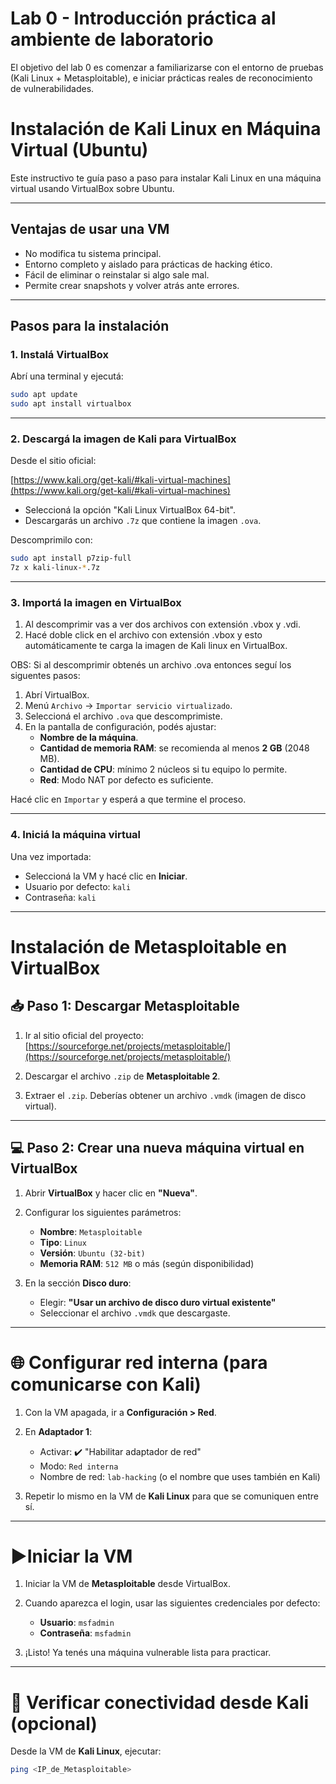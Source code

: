 # Lab 0 - Introducción práctica al ambiente de laboratorio
El objetivo del lab 0 es comenzar a familiarizarse con el entorno de pruebas (Kali Linux + Metasploitable), e iniciar prácticas reales de reconocimiento de vulnerabilidades.

# Instalación de Kali Linux en Máquina Virtual (Ubuntu)

Este instructivo te guía paso a paso para instalar Kali Linux en una máquina virtual usando VirtualBox sobre Ubuntu.

---

## Ventajas de usar una VM

- No modifica tu sistema principal.
- Entorno completo y aislado para prácticas de hacking ético.
- Fácil de eliminar o reinstalar si algo sale mal.
- Permite crear snapshots y volver atrás ante errores.

---

## Pasos para la instalación

### 1. Instalá VirtualBox

Abrí una terminal y ejecutá:

```bash
sudo apt update
sudo apt install virtualbox
```

---

### 2. Descargá la imagen de Kali para VirtualBox

Desde el sitio oficial:

[https://www.kali.org/get-kali/#kali-virtual-machines](https://www.kali.org/get-kali/#kali-virtual-machines)

- Seleccioná la opción "Kali Linux VirtualBox 64-bit".
- Descargarás un archivo `.7z` que contiene la imagen `.ova`.

Descomprimilo con:

```bash
sudo apt install p7zip-full
7z x kali-linux-*.7z
```

---

### 3. Importá la imagen en VirtualBox
1. Al descomprimir vas a ver dos archivos con extensión .vbox y .vdi.
2. Hacé doble click en el archivo con extensión .vbox y esto automáticamente te carga la imagen de Kali linux en VirtualBox. 

OBS: Si al descomprimir obtenés un archivo .ova entonces seguí los siguentes pasos:
1. Abrí VirtualBox.
2. Menú `Archivo` → `Importar servicio virtualizado`.
3. Seleccioná el archivo `.ova` que descomprimiste.
4. En la pantalla de configuración, podés ajustar:
   - **Nombre de la máquina**.
   - **Cantidad de memoria RAM**: se recomienda al menos **2 GB** (2048 MB).
   - **Cantidad de CPU**: mínimo 2 núcleos si tu equipo lo permite.
   - **Red**: Modo NAT por defecto es suficiente.

Hacé clic en `Importar` y esperá a que termine el proceso.

---

### 4. Iniciá la máquina virtual

Una vez importada:

- Seleccioná la VM y hacé clic en **Iniciar**.
- Usuario por defecto: `kali`
- Contraseña: `kali`

---


# Instalación de Metasploitable en VirtualBox

## 📥 Paso 1: Descargar Metasploitable

1. Ir al sitio oficial del proyecto:  
   [https://sourceforge.net/projects/metasploitable/](https://sourceforge.net/projects/metasploitable/)

2. Descargar el archivo `.zip` de **Metasploitable 2**.

3. Extraer el `.zip`. Deberías obtener un archivo `.vmdk` (imagen de disco virtual).

---

## 💻 Paso 2: Crear una nueva máquina virtual en VirtualBox

1. Abrir **VirtualBox** y hacer clic en **"Nueva"**.

2. Configurar los siguientes parámetros:

   - **Nombre**: `Metasploitable`
   - **Tipo**: `Linux`
   - **Versión**: `Ubuntu (32-bit)`
   - **Memoria RAM**: `512 MB` o más (según disponibilidad)

3. En la sección **Disco duro**:
   - Elegir: **"Usar un archivo de disco duro virtual existente"**
   - Seleccionar el archivo `.vmdk` que descargaste.

---

# 🌐 Configurar red interna (para comunicarse con Kali)

1. Con la VM apagada, ir a **Configuración > Red**.

2. En **Adaptador 1**:
   - Activar: ✔️ "Habilitar adaptador de red"
   - Modo: `Red interna`
   - Nombre de red: `lab-hacking` (o el nombre que uses también en Kali)

3. Repetir lo mismo en la VM de **Kali Linux** para que se comuniquen entre sí.

---

# ▶️Iniciar la VM

1. Iniciar la VM de **Metasploitable** desde VirtualBox.

2. Cuando aparezca el login, usar las siguientes credenciales por defecto:

   - **Usuario**: `msfadmin`
   - **Contraseña**: `msfadmin`

3. ¡Listo! Ya tenés una máquina vulnerable lista para practicar.

---

# 🧪 Verificar conectividad desde Kali (opcional)

Desde la VM de **Kali Linux**, ejecutar:

```bash
ping <IP_de_Metasploitable>
